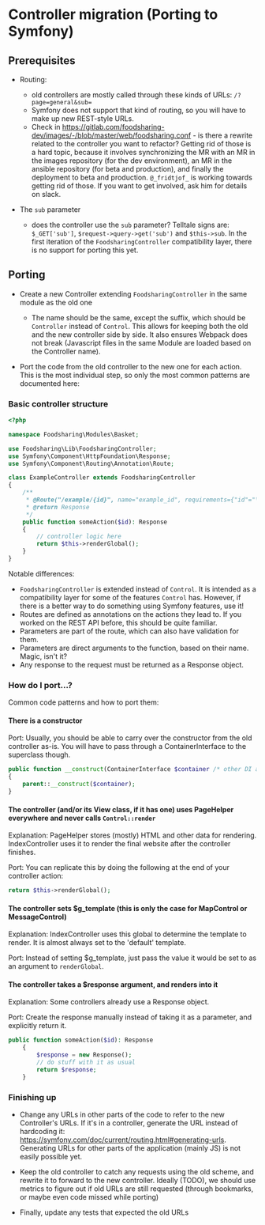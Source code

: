 # Controller migration (Porting to Symfony)

## Prerequisites

- Routing:
    - old controllers are mostly called through these kinds of URLs: `/?page=general&sub=`
    - Symfony does not support that kind of routing, so you will have to make up new REST-style URLs.
    - Check in https://gitlab.com/foodsharing-dev/images/-/blob/master/web/foodsharing.conf -
      is there a rewrite related to the controller you want to refactor? Getting rid of those is a hard topic,
      because it involves synchronizing the MR with an MR in the images repository (for the dev environment),
      an MR in the ansible repository (for beta and production), and finally the deployment to beta and production.
      `@_fridtjof_` is working towards getting rid of those. If you want to get involved, ask him for details on slack.
      <!-- I did not bother writing generic documentation here,
        because it's the next thing I'll work on. Once they're all gone,
        there is no need for documenting them anymore.
        If a rewrite remains that turns out hard to port,
        I will write specific documentation about the pain points involved. -fridtjof -->
    
- The `sub` parameter
    - does the controller use the `sub` parameter?
    Telltale signs are: `$_GET['sub']`, `$request->query->get('sub')` and `$this->sub`.
    In the first iteration of the `FoodsharingController` compatibility layer, there is no support for porting this yet.

## Porting
- Create a new Controller extending `FoodsharingController` in the same module as the old one
    - The name should be the same, except the suffix, which should be `Controller` instead of `Control`.
    This allows for keeping both the old and the new controller side by side.
    It also ensures Webpack does not break (Javascript files in the same Module are loaded based on the Controller name).

- Port the code from the old controller to the new one for each action.
    This is the most individual step, so only the most common patterns are documented here:

### Basic controller structure
```php
<?php

namespace Foodsharing\Modules\Basket;

use Foodsharing\Lib\FoodsharingController;
use Symfony\Component\HttpFoundation\Response;
use Symfony\Component\Routing\Annotation\Route;

class ExampleController extends FoodsharingController
{
	/**
	 * @Route("/example/{id}", name="example_id", requirements={"id"="\d+"})
	 * @return Response
	 */
	public function someAction($id): Response
	{
        // controller logic here
		return $this->renderGlobal();
	}
}
```
Notable differences:
- `FoodsharingController` is extended instead of `Control`.
    It is intended as a compatibility layer for some of the features `Control` has.
    However, if there is a better way to do something using Symfony features, use it!
- Routes are defined as annotations on the actions they lead to.
    If you worked on the REST API before, this should be quite familiar.
- Parameters are part of the route, which can also have validation for them.
- Parameters are direct arguments to the function, based on their name. Magic, isn't it?
- Any response to the request must be returned as a Response object.

### How do I port...?
Common code patterns and how to port them:

#### There is a constructor

Port: Usually, you should be able to carry over the constructor from the old controller as-is.
You will have to pass through a ContainerInterface to the superclass though.
```php
public function __construct(ContainerInterface $container /* other DI arguments */)
{
    parent::__construct($container);
}
```

#### The controller (and/or its View class, if it has one) uses PageHelper everywhere and never calls `Control::render`

Explanation: PageHelper stores (mostly) HTML and other data for rendering.
IndexController uses it to render the final website after the controller finishes.

Port: You can replicate this by doing the following at the end of your controller action:
```php
return $this->renderGlobal();
```

#### The controller sets $g_template (this is only the case for MapControl or MessageControl)

Explanation: IndexController uses this global to determine the template to render.
It is almost always set to the 'default' template.

Port: Instead of setting $g_template,
just pass the value it would be set to as an argument to `renderGlobal`.

#### The controller takes a $response argument, and renders into it

Explanation: Some controllers already use a Response object.

Port:
Create the response manually instead of taking it as a parameter, and explicitly return it.
```php
public function someAction($id): Response
	{
        $response = new Response();
        // do stuff with it as usual
		return $response;
	}
```

### Finishing up

- Change any URLs in other parts of the code to refer to the new Controller's URLs.
    If it's in a controller, generate the URL instead of hardcoding it: https://symfony.com/doc/current/routing.html#generating-urls.
    Generating URLs for other parts of the application (mainly JS) is not easily possible yet.

- Keep the old controller to catch any requests using the old scheme, and rewrite it to forward to the new controller.
  Ideally (TODO), we should use metrics to figure out if old URLs are still requested (through bookmarks, or maybe even code missed while porting)

- Finally, update any tests that expected the old URLs
